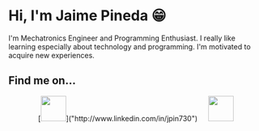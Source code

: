 # Hi, I'm Jaime Pineda 😁

I'm Mechatronics Engineer and Programming Enthusiast. I really like learning especially about technology and programming. I'm motivated to acquire new experiences.

## Find me on...

<p align="center">
  [<img src="https://image.flaticon.com/icons/svg/174/174857.svg" width="50" height="50">]("http://www.linkedin.com/in/jpin730")
  &emsp;
  <a href:"http://www.twitter.com/jpin730">
    <img src="https://image.flaticon.com/icons/svg/733/733579.svg" width="50" height="50"/>
  </a>
</p>
